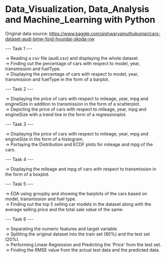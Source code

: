 # Data_Visualization, Data_Analysis and Machine_Learning with Python

Original data source: https://www.kaggle.com/aishwaryamuthukumar/cars-dataset-audi-bmw-ford-hyundai-skoda-vw

--- Task 1 ---

-> Reading a csv file (audi.csv) and displaying the whole dataset.                                
-> Finding out the percentage of cars with respect to model, year, transmission and fuelType.                                     
-> Displaying the percentage of cars with respect to model, year, transmission and fuelType in the form of a barplot.

--- Task 2 ---

-> Displaying the price of cars with respect to mileage, year, mpg and engineSize in addition to transmission in the form of a scatterplot.     
-> Depicting the price of cars with respect to mileage, year, mpg and engineSize with a trend line in the form of a regressionplot.

--- Task 3 ---

-> Displaying the price of cars with respect to mileage, year, mpg and engineSize in the form of a histogram.                         
-> Portaying the Distribution and ECDF plots for mileage and mpg of the cars.
    
--- Task 4 ---

-> Displaying the  mileage and mpg of cars with respect to transmission in the form of a boxplot.

--- Task 5 ---

-> EDA using groupby and showing the barplots of the cars based on model, transmission and fuel type.                                                                      
-> Finding out the top 5 selling car models in the dataset along with the average selling price and the total sale value of the same.

--- Task 6 ---

-> Separating the numeric features and target variable.                                                           
-> Splitting the original dataset into the train set (80%) and the test set (20%).                                                                    
-> Performing Linear Regression and Predicting the 'Price' from the test set.                                                                                     
-> Finding the RMSE value from the actual test data and the predicted data.      
